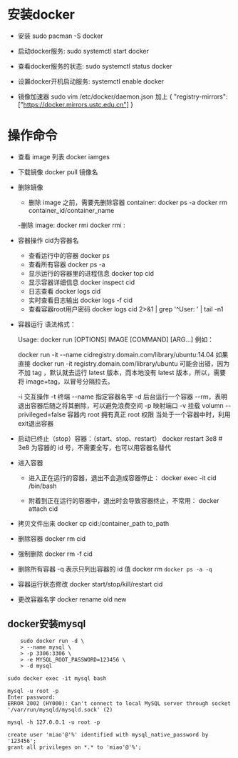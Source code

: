 # 安装docker

+ 安装
    sudo pacman -S docker
  
+ 启动docker服务:
    sudo systemctl start docker 

+ 查看docker服务的状态:
    sudo systemctl status docker
    
+ 设置docker开机启动服务:
    systemctl enable docker 
    
+ 镜像加速器
    sudo vim /etc/docker/daemon.json
    加上
    {
    	"registry-mirrors": ["https://docker.mirrors.ustc.edu.cn"]
    }
    
# 操作命令
    
+ 查看 image 列表
    docker iamges
    
+ 下载镜像
    docker pull 镜像名
    
+ 删除镜像
    - 删除 image 之前，需要先删除容器 container:
      docker ps -a
      docker rm container_id/container_name
      
    -删除 image:
      docker rmi <image-id>
      docker rmi <image-name>:<tag>

+ 容器操作  cid为容器名
    - 查看运行中的容器  docker ps
    - 查看所有容器 docker ps -a
    - 显示运行的容器里的进程信息 docker top cid
    - 显示容器详细信息 docker inspect cid
    - 日志查看 docker logs cid
    - 实时查看日志输出  docker logs -f cid
    - 查看容器root用户密码 docker logs cid 2>&1 | grep '^User: ' | tail -n1

+ 容器运行
    语法格式：
    
    Usage:	docker run [OPTIONS] IMAGE [COMMAND] [ARG...]
    例如：
    
    docker run -it --name cidregistry.domain.com/library/ubuntu:14.04
    如果直接 docker run -it registry.domain.com/library/ubuntu 可能会出错，因为不加 tag ，默认就去运行 latest 版本，而本地没有 latest 版本，所以，需要将 image+tag，以冒号分隔拉去。
    
    -i 交互操作
    -t 终端
    --name 指定容器名字
    -d 后台运行一个容器
    --rm，表明退出容器后随之将其删除，可以避免浪费空间
    -p 映射端口
    -v 挂载 volumn
    --privileged=false 容器内 root 拥有真正 root 权限
    当处于一个容器中时，利用exit退出容器
    
+ 启动已终止（stop）容器：（start、stop、restart）
    docker restart 3e8 # 3e8 为容器的 id 号，不需要全写，也可以用容器名替代
    
+ 进入容器
    - 进入正在运行的容器，退出不会造成容器停止：
    docker exec -it cid /bin/bash
    
    - 附着到正在运行的容器中，退出时会导致容器终止，不常用：
    docker attach cid

+ 拷贝文件出来
    docker cp cid:/container_path to_path
+ 删除容器
    docker rm cid
+ 强制删除
    docker rm -f cid
+ 删除所有容器
    -q 表示只列出容器的 id 值
    docker rm `docker ps -a -q`
    
+ 容器运行状态修改
    docker start/stop/kill/restart cid
    
+ 更改容器名字
    docker rename old new
    
## docker安装mysql
    
        sudo docker run -d \
        > --name mysql \
        > -p 3306:3306 \
        > -e MYSQL_ROOT_PASSWORD=123456 \
        > -d mysql 
    
    sudo docker exec -it mysql bash
    
    mysql -u root -p
    Enter password: 
    ERROR 2002 (HY000): Can't connect to local MySQL server through socket '/var/run/mysqld/mysqld.sock' (2)
    
    mysql -h 127.0.0.1 -u root -p
    
    create user 'miao'@'%' identified with mysql_native_password by '123456';
    grant all privileges on *.* to 'miao'@'%';
